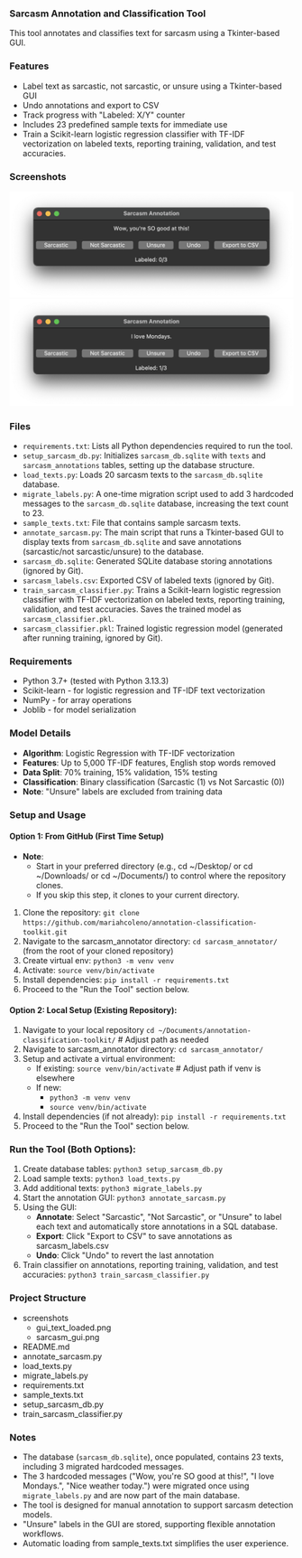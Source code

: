 ### Sarcasm Annotation and Classification Tool
This tool annotates and classifies text for sarcasm using a Tkinter-based GUI.

### Features
- Label text as sarcastic, not sarcastic, or unsure using a Tkinter-based GUI
- Undo annotations and export to CSV
- Track progress with "Labeled: X/Y" counter
- Includes 23 predefined sample texts for immediate use
- Train a Scikit-learn logistic regression classifier with TF-IDF vectorization on labeled texts, reporting training, validation, and test accuracies.

### Screenshots
![Sarcasm Annotation Text GUI example 1](screenshots/gui_text_loaded.png)
![Sarcasm Annotation Text GUI example 2](screenshots/sarcasm_gui.png)

### Files
- `requirements.txt`: Lists all Python dependencies required to run the tool.
- `setup_sarcasm_db.py`: Initializes `sarcasm_db.sqlite` with `texts` and `sarcasm_annotations` tables, setting up the database structure.
- `load_texts.py`: Loads 20 sarcasm texts to the `sarcasm_db.sqlite` database.
- `migrate_labels.py`: A one-time migration script used to add 3 hardcoded messages to the `sarcasm_db.sqlite` database, increasing the text count to 23.  
- `sample_texts.txt`: File that contains sample sarcasm texts.
- `annotate_sarcasm.py`: The main script that runs a Tkinter-based GUI to display texts from `sarcasm_db.sqlite` and save annotations (sarcastic/not sarcastic/unsure) to the database.
- `sarcasm_db.sqlite`: Generated SQLite database storing annotations (ignored by Git).
- `sarcasm_labels.csv`: Exported CSV of labeled texts (ignored by Git).
- `train_sarcasm_classifier.py`: Trains a Scikit-learn logistic regression classifier with TF-IDF vectorization on labeled texts, reporting training, validation, and test accuracies.  Saves the trained model as `sarcasm_classifier.pkl`.
- `sarcasm_classifier.pkl`: Trained logistic regression model (generated after running training, ignored by Git).

### Requirements
- Python 3.7+ (tested with Python 3.13.3)
- Scikit-learn - for logistic regression and TF-IDF text vectorization
- NumPy - for array operations  
- Joblib - for model serialization

### Model Details
- **Algorithm**: Logistic Regression with TF-IDF vectorization
- **Features**: Up to 5,000 TF-IDF features, English stop words removed
- **Data Split**: 70% training, 15% validation, 15% testing
- **Classification**: Binary classification (Sarcastic (1) vs Not Sarcastic (0))
- **Note**: "Unsure" labels are excluded from training data

### Setup and Usage
#### Option 1: From GitHub (First Time Setup)
- **Note**:
  - Start in your preferred directory (e.g., cd ~/Desktop/ or cd ~/Downloads/ or cd ~/Documents/) to control where the repository clones. 
  - If you skip this step, it clones to your current directory.
1. Clone the repository: `git clone https://github.com/mariahcoleno/annotation-classification-toolkit.git`
2. Navigate to the sarcasm_annotator directory: `cd sarcasm_annotator/` (from the root of your cloned repository)
3. Create virtual env: `python3 -m venv venv`
4. Activate: `source venv/bin/activate`
5. Install dependencies: `pip install -r requirements.txt`
6. Proceed to the "Run the Tool" section below.

#### Option 2: Local Setup (Existing Repository):
1. Navigate to your local repository `cd ~/Documents/annotation-classification-toolkit/` # Adjust path as needed
2. Navigate to sarcasm_annotator directory: `cd sarcasm_annotator/`
3. Setup and activate a virtual environment:
   - If existing: `source venv/bin/activate` # Adjust path if venv is elsewhere
   - If new:
     - `python3 -m venv venv`
     - `source venv/bin/activate`
4. Install dependencies (if not already): `pip install -r requirements.txt` 
5. Proceed to the "Run the Tool" section below.

### Run the Tool (Both Options):
1. Create database tables: `python3 setup_sarcasm_db.py`
2. Load sample texts: `python3 load_texts.py`
3. Add additional texts: `python3 migrate_labels.py` 
4. Start the annotation GUI: `python3 annotate_sarcasm.py`
5. Using the GUI:
   - **Annotate**: Select "Sarcastic", "Not Sarcastic", or "Unsure" to label each text and automatically store annotations in a SQL database.
   - **Export**: Click "Export to CSV" to save annotations as sarcasm_labels.csv
   - **Undo**: Click "Undo" to revert the last annotation
5. Train classifier on annotations, reporting training, validation, and test accuracies: `python3 train_sarcasm_classifier.py` 

### Project Structure
- screenshots
  - gui_text_loaded.png
  - sarcasm_gui.png
- README.md
- annotate_sarcasm.py
- load_texts.py
- migrate_labels.py
- requirements.txt
- sample_texts.txt
- setup_sarcasm_db.py
- train_sarcasm_classifier.py

### Notes
- The database (`sarcasm_db.sqlite`), once populated, contains 23 texts, including 3 migrated hardcoded messages.
- The 3 hardcoded messages ("Wow, you're SO good at this!", "I love Mondays.", "Nice weather today.") were migrated once using `migrate_labels.py` and are now part of the main database.
- The tool is designed for manual annotation to support sarcasm detection models.
- "Unsure" labels in the GUI are stored, supporting flexible annotation workflows.
- Automatic loading from sample_texts.txt simplifies the user experience.
